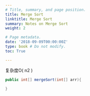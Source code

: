 ```yaml
---
# Title, summary, and page position.
title: Merge Sort
linktitle: Merge Sort
summary: Notes on Merge Sort
weight: 2

# Page metadata.
date: '2018-09-09T00:00:00Z'
type: book # Do not modify.
toc: True

---
```


复杂度O( n2 )

```java
public int[] mergeSort(int[] arr){
	
}
```